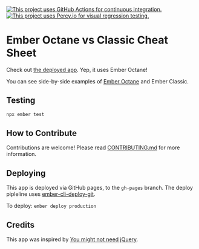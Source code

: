 [![This project uses GitHub Actions for continuous integration.](https://github.com/ember-learn/ember-octane-vs-classic-cheat-sheet/workflows/CI/badge.svg)](https://github.com/ember-learn/ember-octane-vs-classic-cheat-sheet/actions?query=workflow%3ACI)
[![This project uses Percy.io for visual regression testing.](https://percy.io/static/images/percy-badge.svg)](https://percy.io/Ember/ember-octane-vs-classic-cheat-sheet)

# Ember Octane vs Classic Cheat Sheet

Check out [the deployed app](https://ember-learn.github.io/ember-octane-vs-classic-cheat-sheet/). Yep, it uses Ember Octane!

You can see side-by-side examples of [Ember Octane](https://emberjs.com/editions/octane) and Ember Classic.

## Testing

```sh
npx ember test
```

## How to Contribute

Contributions are welcome! Please read [CONTRIBUTING.md](CONTRIBUTING.md) for more information.


## Deploying

This app is deployed via GitHub pages, to the `gh-pages` branch. The deploy pipleline uses [ember-cli-deploy-git](https://github.com/ef4/ember-cli-deploy-git).

To deploy:
`ember deploy production`

## Credits

This app was inspired by [You might not need jQuery](http://youmightnotneedjquery.com/).
